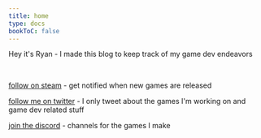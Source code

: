 ```yaml
---
title: home
type: docs
bookToC: false
---
```


Hey it's Ryan - I made this blog to keep track of my game dev endeavors  

<br>

[follow on steam](https://store.steampowered.com/developer/RyanForrester) - get notified when new games are released

[follow me on twitter](https://twitter.com/ryynosaur) - I only tweet about the games I'm working on and game dev related stuff

[join the discord](https://discord.gg/nUsYWmXgT9) - channels for the games I make
